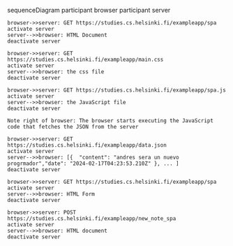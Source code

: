 sequenceDiagram
participant browser
participant server

    browser->>server: GET https://studies.cs.helsinki.fi/exampleapp/spa
    activate server
    server-->>browser: HTML Document
    deactivate server

    browser->>server: GET https://studies.cs.helsinki.fi/exampleapp/main.css
    activate server
    server-->>browser: the css file
    deactivate server

    browser->>server: GET https://studies.cs.helsinki.fi/exampleapp/spa.js
    activate server
    server-->>browser: the JavaScript file
    deactivate server

    Note right of browser: The browser starts executing the JavaScript code that fetches the JSON from the server

    browser->>server: GET https://studies.cs.helsinki.fi/exampleapp/data.json
    activate server
    server-->>browser: [{  "content": "andres sera un nuevo progrmador","date": "2024-02-17T04:23:53.210Z" }, ... ]
    deactivate server

    browser->>server: GET https://studies.cs.helsinki.fi/exampleapp/spa
    activate server
    server-->>browser: HTML Form
    deactivate server

    browser->>server: POST https://studies.cs.helsinki.fi/exampleapp/new_note_spa
    activate server
    server-->>browser: HTML document
    deactivate server
